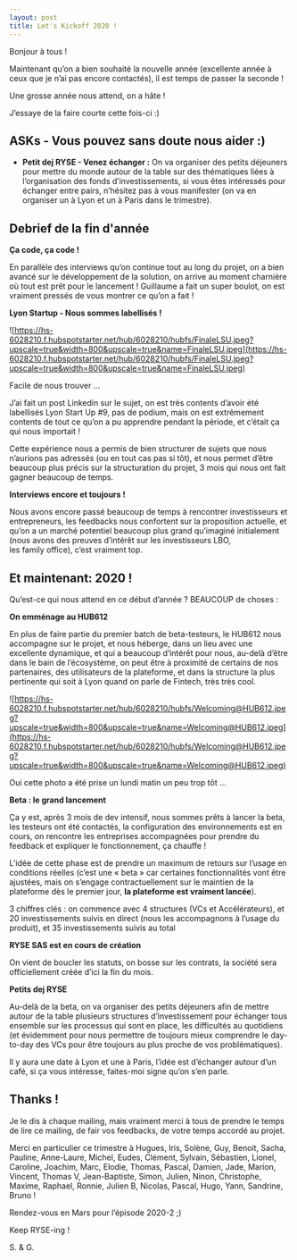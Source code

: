 ```yaml
---
layout: post
title: Let's Kickoff 2020 !
---
```

Bonjour à tous !

Maintenant qu’on a bien souhaité la nouvelle année (excellente année à ceux que je n’ai pas encore contactés), il est temps de passer la seconde !

Une grosse année nous attend, on a hâte !

J’essaye de la faire courte cette fois-ci :)

## ASKs - Vous pouvez sans doute nous aider :)

* **Petit dej RYSE - Venez échanger :** On va organiser des petits déjeuners pour mettre du monde autour de la table sur des thématiques liées à l’organisation des fonds d’investissements, si vous êtes intéressés pour échanger entre pairs, n’hésitez pas à vous manifester (on va en organiser un à Lyon et un à Paris dans le trimestre).

## **Debrief de la fin d'année**

**Ça code, ça code !**

En parallèle des interviews qu’on continue tout au long du projet, on a bien avancé sur le développement de la solution, on arrive au moment charnière où tout est prêt pour le lancement ! Guillaume a fait un super boulot, on est vraiment pressés de vous montrer ce qu’on a fait !

**Lyon Startup - Nous sommes labellisés !**

![https://hs-6028210.f.hubspotstarter.net/hub/6028210/hubfs/FinaleLSU.jpeg?upscale=true&width=800&upscale=true&name=FinaleLSU.jpeg](https://hs-6028210.f.hubspotstarter.net/hub/6028210/hubfs/FinaleLSU.jpeg?upscale=true&width=800&upscale=true&name=FinaleLSU.jpeg)

Facile de nous trouver …

J’ai fait un post Linkedin sur le sujet, on est très contents d’avoir été labellisés Lyon Start Up #9, pas de podium, mais on est extrêmement contents de tout ce qu’on a pu apprendre pendant la période, et c’était ça qui nous importait !

Cette expérience nous a permis de bien structurer de sujets que nous n’aurions pas adressés (ou en tout cas pas si tôt), et nous permet d’être beaucoup plus précis sur la structuration du projet, 3 mois qui nous ont fait gagner beaucoup de temps.

**Interviews encore et toujours !**

Nous avons encore passé beaucoup de temps à rencontrer investisseurs et entrepreneurs, les feedbacks nous confortent sur la proposition actuelle, et qu’on a un marché potentiel beaucoup plus grand qu’imaginé initialement (nous avons des preuves d’intérêt sur les investisseurs LBO, les family office), c’est vraiment top.

## Et maintenant: 2020 !

Qu’est-ce qui nous attend en ce début d’année ? BEAUCOUP de choses :

**On emménage au HUB612**

En plus de faire partie du premier batch de beta-testeurs, le HUB612 nous accompagne sur le projet, et nous héberge, dans un lieu avec une excellente dynamique, et qui a beaucoup d’intérêt pour nous, au-delà d’être dans le bain de l’écosystème, on peut être à proximité de certains de nos partenaires, des utilisateurs de la plateforme, et dans la structure la plus pertinente qui soit à Lyon quand on parle de Fintech, très très cool.

![https://hs-6028210.f.hubspotstarter.net/hub/6028210/hubfs/Welcoming@HUB612.jpeg?upscale=true&width=800&upscale=true&name=Welcoming@HUB612.jpeg](https://hs-6028210.f.hubspotstarter.net/hub/6028210/hubfs/Welcoming@HUB612.jpeg?upscale=true&width=800&upscale=true&name=Welcoming@HUB612.jpeg)

Oui cette photo a été prise un lundi matin un peu trop tôt …

**Beta : le grand lancement**

Ça y est, après 3 mois de dev intensif, nous sommes prêts à lancer la beta, les testeurs ont été contactés, la configuration des environnements est en cours, on rencontre les entreprises accompagnées pour prendre du feedback et expliquer le fonctionnement, ça chauffe !

L’idée de cette phase est de prendre un maximum de retours sur l’usage en conditions réelles (c’est une « beta » car certaines fonctionnalités vont être ajustées, mais on s’engage contractuellement sur le maintien de la plateforme dès le premier jour, **la plateforme est vraiment lancée**).

3 chiffres clés : on commence avec 4 structures (VCs et Accélérateurs), et 20 investissements suivis en direct (nous les accompagnons à l’usage du produit), et 35 investissements suivis au total

**RYSE SAS est en cours de création**

On vient de boucler les statuts, on bosse sur les contrats, la société sera officiellement créée d’ici la fin du mois.

**Petits dej RYSE**

Au-delà de la beta, on va organiser des petits déjeuners afin de mettre autour de la table plusieurs structures d’investissement pour échanger tous ensemble sur les processus qui sont en place, les difficultés au quotidiens (et évidemment pour nous permettre de toujours mieux comprendre le day-to-day des VCs pour être toujours au plus proche de vos problématiques).

Il y aura une date à Lyon et une à Paris, l’idée est d’échanger autour d’un café, si ça vous intéresse, faites-moi signe qu’on s’en parle.

## Thanks **!**

Je le dis à chaque mailing, mais vraiment merci à tous de prendre le temps de lire ce mailing, de fair vos feedbacks, de votre temps accordé au projet.

Merci en particulier ce trimestre à Hugues, Iris, Solène, Guy, Benoit, Sacha, Pauline, Anne-Laure, Michel, Eudes, Clément, Sylvain, Sébastien, Lionel, Caroline, Joachim, Marc, Elodie, Thomas, Pascal, Damien, Jade, Marion, Vincent, Thomas V, Jean-Baptiste, Simon, Julien, Ninon, Christophe, Maxime, Raphael, Ronnie, Julien B, Nicolas, Pascal, Hugo, Yann, Sandrine, Bruno !

Rendez-vous en Mars pour l’épisode 2020-2 ;)

Keep RYSE-ing !

S. & G.